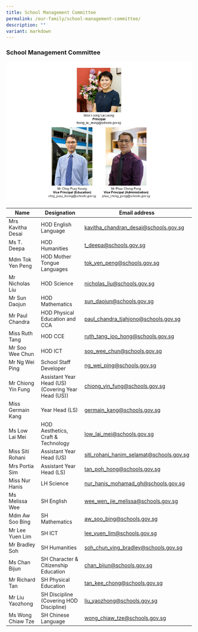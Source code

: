 ```yaml
---
title: School Management Committee
permalink: /our-family/school-management-committee/
description: ""
variant: markdown
---
```

### School Management Committee

![](/images/SL.png)


| Name | Designation | Email address |
|---|---|---|
| Mrs Kavitha Desai | HOD English Language | kavitha_chandran_desai@schools.gov.sg |
| Ms T. Deepa | HOD Humanities | t_deepa@schools.gov.sg |
| Mdm Tok Yen Peng | HOD Mother Tongue Languages | tok_yen_peng@schools.gov.sg |
| Mr Nicholas Liu | HOD Science | nicholas_liu@schools.gov.sg |
| Mr Sun Daojun | HOD Mathematics | sun_daojun@schools.gov.sg   |
| Mr Paul Chandra | HOD Physical Education and CCA | paul_chandra_tjahjono@schools.gov.sg |
| Miss Ruth Tang  | HOD CCE |  ruth_tang_joo_hong@schools.gov.sg |
| Mr Soo Wee Chun | HOD ICT | soo_wee_chun@schools.gov.sg |
| Mr Ng Wei Ping | School Staff Developer  | ng_wei_ping@schools.gov.sg  |
| Mr Chiong Yin Fung | Assistant Year Head (US)<br>(Covering Year Head (US)) | chiong_yin_fung@schools.gov.sg  |
| Miss Germain Kang     | Year Head (LS) | germain_kang@schools.gov.sg |
| Ms Low Lai Mei   | HOD Aesthetics, Craft &amp; Technology | low_lai_mei@schools.gov.sg  | 
| Miss Siti Rohani  | Assistant Year Head (US) | siti_rohani_hanim_selamat@schools.gov.sg |
| Mrs Portia Sim | Assistant Year Head (LS)  | tan_poh_hong@schools.gov.sg  |
| Miss Nur Hanis | LH Science | nur_hanis_mohamad_gh@schools.gov.sg  |
| Ms Melissa Wee | SH English  | wee_wen_jie_melissa@schools.gov.sg |
| Mdm Aw Soo Bing | SH Mathematics  | aw_soo_bing@schools.gov.sg |
| Mr Lee Yuen Lim | SH ICT | lee_yuen_lim@schools.gov.sg |
| Mr Bradley Soh | SH Humanities | soh_chun_ying_bradley@schools.gov.sg |
| Ms Chan Bijun | SH Character &amp; Citizenship Education | chan_bijun@schools.gov.sg |
| Mr Richard Tan | SH Physical Education | tan_kee_chong@schools.gov.sg |
| Mr Liu Yaozhong | SH Discipline (Covering HOD Discipline) | liu_yaozhong@schools.gov.sg 
| Ms Wong Chiaw Tze  | SH Chinese Language  | wong_chiaw_tze@schools.gov.sg  |
